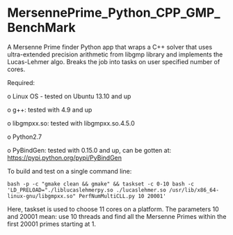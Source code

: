 # MersennePrime_Python_CPP_GMP_BenchMark
A Mersenne Prime finder Python app that wraps a C++ solver that uses ultra-extended precision arithmetic from libgmp library and implements the Lucas-Lehmer algo.  Breaks the job into tasks on user specified number of cores.

Required:

o Linux OS - tested on Ubuntu 13.10 and up

o g++: tested with 4.9 and up

o libgmpxx.so: tested with libgmpxx.so.4.5.0

o Python2.7

o PyBindGen: tested with 0.15.0 and up, can be gotten at: https://pypi.python.org/pypi/PyBindGen


To build and test on a single command line:

	bash -p -c "gmake clean && gmake" && taskset -c 0-10 bash -c 'LD_PRELOAD="./liblucaslehmerpy.so ./lucaslehmer.so /usr/lib/x86_64-linux-gnu/libgmpxx.so" PerfNumMultiCLL.py 10 20001'	

Here, taskset is used to choose 11 cores on a platform.  The parameters 10 and 20001 mean: use 10 threads and find all the Mersenne Primes within the first 20001 primes starting at 1.
